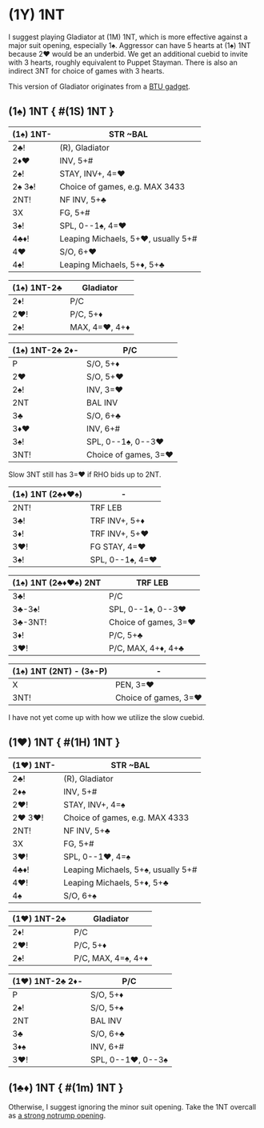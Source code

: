 # (1Y) 1NT

I suggest playing Gladiator at (1M) 1NT, which is more effective against a major
suit opening, especially 1♠.  Aggressor can have 5 hearts at (1♠) 1NT because 2♥
would be an underbid.  We get an additional cuebid to invite with 3 hearts,
roughly equivalent to Puppet Stayman.  There is also an indirect 3NT for choice
of games with 3 hearts.

This version of Gladiator originates from a [BTU gadget][gadget].

[gadget]: https://www.ptt.cc/man/BridgeClub/D6D1/D49B/&#x4D;.983965409.A.html

## (1♠) 1NT { #(1S) 1NT }

| (1♠) 1NT- | STR ~BAL |
|-----------|----------|
| 2♣!       | (R), Gladiator
| 2♦♥       | INV, 5+#
| 2♠!       | STAY, INV+, 4=♥
| 2♠ 3♠!    | Choice of games, e.g. MAX 3433
| 2NT!      | NF INV, 5+♣
| 3X        | FG, 5+#
| 3♠!       | SPL, 0--1♠, 4=♥
| 4♣♦!      | Leaping Michaels, 5+♥, usually 5+#
| 4♥        | S/O, 6+♥
| 4♠!       | Leaping Michaels, 5+♦, 5+♣

| (1♠) 1NT-2♣ | Gladiator |
|-------------|-----------|
| 2♦!         | P/C
| 2♥!         | P/C, 5+♦
| 2♠!         | MAX, 4=♥, 4+♦

| (1♠) 1NT-2♣ 2♦- | P/C |
|-----------------|-----|
| P               | S/O, 5+♦
| 2♥              | S/O, 5+♥
| 2♠!             | INV, 3=♥
| 2NT             | BAL INV
| 3♣              | S/O, 6+♣
| 3♦♥             | INV, 6+#
| 3♠!             | SPL, 0--1♠, 0--3♥
| 3NT!            | Choice of games, 3=♥

Slow 3NT still has 3=♥ if RHO bids up to 2NT.

| (1♠) 1NT (2♣♦♥♠)  | - |
|-------------------|---|
| 2NT!              | TRF LEB
| 3♣!               | TRF INV+, 5+♦
| 3♦!               | TRF INV+, 5+♥
| 3♥!               | FG STAY, 4=♥
| 3♠!               | SPL, 0--1♠, 4=♥

| (1♠) 1NT (2♣♦♥♠) 2NT | TRF LEB |
|----------------------|---------|
| 3♣!                  | P/C
| 3♣-3♠!               | SPL, 0--1♠, 0--3♥
| 3♣-3NT!              | Choice of games, 3=♥
| 3♦!                  | P/C, 5+♣
| 3♥!                  | P/C, MAX, 4+♦, 4+♣

| (1♠) 1NT (2NT) - (3♠-P) | - |
|-------------------------|---|
| X                       | PEN, 3=♥
| 3NT!                    | Choice of games, 3=♥

I have not yet come up with how we utilize the slow cuebid.

## (1♥) 1NT { #(1H) 1NT }

| (1♥) 1NT- | STR ~BAL |
|-----------|----------|
| 2♣!       | (R), Gladiator
| 2♦♠       | INV, 5+#
| 2♥!       | STAY, INV+, 4=♠
| 2♥ 3♥!    | Choice of games, e.g. MAX 4333
| 2NT!      | NF INV, 5+♣
| 3X        | FG, 5+#
| 3♥!       | SPL, 0--1♥, 4=♠
| 4♣♦!      | Leaping Michaels, 5+♠, usually 5+#
| 4♥!       | Leaping Michaels, 5+♦, 5+♣
| 4♠        | S/O, 6+♠

| (1♥) 1NT-2♣ | Gladiator |
|-------------|-----------|
| 2♦!         | P/C
| 2♥!         | P/C, 5+♦
| 2♠!         | P/C, MAX, 4=♠, 4+♦

| (1♥) 1NT-2♣ 2♦- | P/C |
|-----------------|-----|
| P               | S/O, 5+♦
| 2♠!             | S/O, 5+♠
| 2NT             | BAL INV
| 3♣              | S/O, 6+♣
| 3♦♠             | INV, 6+#
| 3♥!             | SPL, 0--1♥, 0--3♠

## (1♣♦) 1NT { #(1m) 1NT }

Otherwise, I suggest ignoring the minor suit opening.  Take the 1NT overcall as
[a strong notrump opening](../../1NT_BTU.md).
